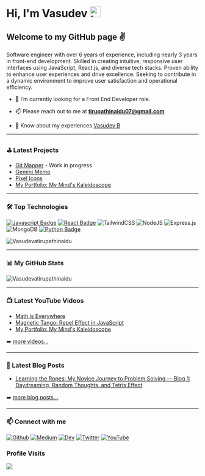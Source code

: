 # Hi, I'm Vasudev <img src="https://user-images.githubusercontent.com/1303154/88677602-1635ba80-d120-11ea-84d8-d263ba5fc3c0.gif" width="28px" alt="hi">

## Welcome to my GitHub page ✌️

Software engineer with over 6 years of experience, including nearly 3 years in front-end development. Skilled in
creating intuitive, responsive user interfaces using JavaScript, React.js, and diverse tech stacks. Proven ability to
enhance user experiences and drive excellence. Seeking to contribute in a dynamic environment to improve user
satisfaction and operational efficiency.

- 👀 I’m currently looking for a Front End Developer role.

- 📫 Please reach out to me at **tirupathinaidu07@gmail.com**

- 📄 Know about my experiences [Vasudev B](https://www.linkedin.com/in/vasudev-b-513a7b103/)

---

### ⛳️ Latest Projects
- [Git Mapper](https://github.com/Vasudevatirupathinaidu/GitMapper) - Work in progress
- [Gemini Memo](https://github.com/Vasudevatirupathinaidu/GeminiMemo)
- [Pixel Icons](https://github.com/Vasudevatirupathinaidu/PixelIcons)
- [My Portfolio: My Mind's Kaleidoscope](https://github.com/Vasudevatirupathinaidu/My-Portfolio-My-Minds-Kaleidoscope)

---

### 🛠️ Top Technologies

<!-- TODO: Make technologies links take you to repositories -->

[![Javascript Badge](https://img.shields.io/badge/-Javascript-F0DB4F?style=for-the-badge&labelColor=black&logo=javascript&logoColor=F0DB4F)](#) [![React Badge](https://img.shields.io/badge/-React-61DBFB?style=for-the-badge&labelColor=black&logo=react&logoColor=61DBFB)](#) ![TailwindCSS](https://img.shields.io/badge/tailwindcss-%2338B2AC.svg?style=for-the-badge&logo=tailwind-css&logoColor=white) ![NodeJS](https://img.shields.io/badge/node.js-6DA55F?style=for-the-badge&logo=node.js&logoColor=white) ![Express.js](https://img.shields.io/badge/express.js-%23404d59.svg?style=for-the-badge&logo=express&logoColor=%2361DAFB) ![MongoDB](https://img.shields.io/badge/MongoDB-%234ea94b.svg?style=for-the-badge&logo=mongodb&logoColor=white) [![Python Badge](https://img.shields.io/badge/-Python-007acc?style=for-the-badge&labelColor=black&logo=python&logoColor=007acc)](#)

<p align="left"><img align="center" src="https://github-readme-stats-sigma-five.vercel.app/api/top-langs?username=Vasudevatirupathinaidu&show_icons=true&locale=en&layout=compact&theme=dark" alt="Vasudevatirupathinaidu" /></p>

---

### 📊 My GitHub Stats
<p align="left">
  <img align="center" src="https://github-readme-stats-sigma-five.vercel.app/api?username=Vasudevatirupathinaidu&show_icons=true&locale=en&theme=dark"" alt="Vasudevatirupathinaidu" />
</p>

---

### 📺 Latest YouTube Videos

<!-- YOUTUBE:START -->
- [Math is Everywhere](https://www.youtube.com/watch?v=fcAMpR6IOzI)
- [Magnetic Tango: Repel Effect in JavaScript](https://www.youtube.com/watch?v=gpT--9KhR1M)
- [My Portfolio: My Mind's Kaleidoscope](https://www.youtube.com/watch?v=WisnprhR9y0)
<!-- YOUTUBE:END -->

➡️ [more videos...](https://www.youtube.com/@vasudev16180)

---

### 📕 Latest Blog Posts

<!-- BLOG-POST-LIST:START -->
- [Learning the Ropes: My Novice Journey to Problem Solving — Blog 1: Daydreaming, Random Thoughts, and Tetris Effect](https://medium.com/@tirupathinaidu/%EF%B8%8F-learning-the-ropes-my-novice-journey-to-problem-solving-blog-1-daydreaming-random-984c64d41944)
<!-- BLOG-POST-LIST:END -->

➡️ [more blog posts...](https://medium.com/@tirupathinaidu)

---

### :mailbox: Connect with me

<a href="https://github.com/Vasudevatirupathinaidu" target="_blank"><img alt="Github" src="https://img.shields.io/badge/GitHub-%2312100E.svg?&style=for-the-badge&logo=Github&logoColor=white" /></a> <a href="https://medium.com/@tirupathinaidu" target="_blank"><img alt="Medium" src="https://img.shields.io/badge/Medium-12100E?style=for-the-badge&logo=medium&logoColor=white" /></a> <a href="https://dev.to/deva" target="_blank"><img alt="Dev" src="https://img.shields.io/badge/dev.to-0A0A0A?style=for-the-badge&logo=dev.to&logoColor=white" /></a> <a href="https://twitter.com/vasudev617" target="_blank"><img alt="Twitter" src="https://img.shields.io/badge/twitter-%231DA1F2.svg?&style=for-the-badge&logo=twitter&logoColor=white" /></a> <a href="https://www.youtube.com/@vasudev16180" target="_blank"><img alt="YouTube" src="https://img.shields.io/badge/YouTube-%23FF0000.svg?style=for-the-badge&logo=YouTube&logoColor=white" /></a>

### Profile Visits
![](https://komarev.com/ghpvc/?username=Vasudevatirupathinaidu&color=orange)
